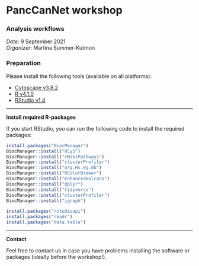 # PancCanNet workshop

### Analysis workflows

_Date_: 9 September 2021<br/>
_Organizer_: Martina Summer-Kutmon

### Preparation
Please install the following tools (available on all platforms):
* [Cytoscape v3.8.2](https://cytoscape.org/download.html)
* [R v4.1.0](https://cloud.r-project.org/)
* [RStudio v1.4](https://www.rstudio.com/products/rstudio/download/#download)

<hr/>

**Install required R-packages**

If you start RStudio, you can run the following code to install the required packages: 
```R
install.packages("BiocManager")
BiocManager::install("RCy3") 
BiocManager::install("rWikiPathways") 
BiocManager::install("clusterProfiler") 
BiocManager::install("org.Hs.eg.db") 
BiocManager::install("RColorBrewer") 
BiocManager::install("EnhancedVolcano") 
BiocManager::install("dplyr") 
BiocManager::install("tidyverse") 
BiocManager::install("clusterProfiler") 
BiocManager::install("igraph") 

install.packages("rstudioapi") 
install.packages("readr") 
install.packages("data.table")
```

<hr/>

**Contact**

Feel free to contact us in case you have problems installing the software or packages (ideally before the workshop!).
